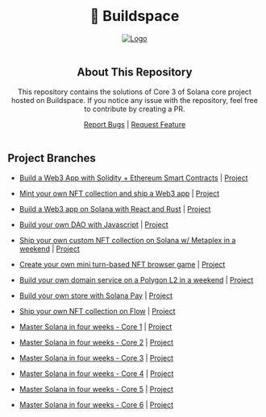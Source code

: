 <!-- PROJECT LOGO -->
<br />
<div>
  <div align="center">
    <h1 style="font-weight: bold">🦄 Buildspace</h1>
    <a href="https://github.com/helloitsm3/buildspace-solutions">
        <img src="./assets/logo.png" alt="Logo">
    </a>
    <br />
    <br />
  </div>
  
</div>

<!-- ABOUT THIS REPOSITORY -->
<h2 align="center"> About This Repository </h2>

<div align="center">
<p align="center">This repository contains the solutions of Core 3 of Solana core project hosted on Buildspace. If you notice any issue with the repository, feel free to contribute by creating a PR.</p>

  <div>
    <a href="https://github.com/helloitsm3/buildspace-solutions/issues">Report Bugs</a>
    |
    <a href="https://github.com/helloitsm3/buildspace-solutions/issues">Request Feature</a>
  </div>
</div>

<br />

## Project Branches

-   [Build a Web3 App with Solidity + Ethereum Smart Contracts](https://github.com/helloitsm3/buildspace-solutions/tree/create-your-first-smart-contract) | [Project](https://buildspace.so/p/build-solidity-web3-app)

-   [Mint your own NFT collection and ship a Web3 app](https://github.com/helloitsm3/buildspace-solutions/tree/mint-your-own-nft) | [Project](https://buildspace.so/p/mint-nft-collection)

-   [Build a Web3 app on Solana with React and Rust](https://github.com/helloitsm3/buildspace-solutions/tree/solana-web-app) | [Project](https://buildspace.so/p/build-solana-web3-app)

-   [Build your own DAO with Javascript](https://github.com/helloitsm3/buildspace-solutions/tree/build-your-own-dao) | [Project](https://buildspace.so/p/build-dao-with-javascript)

-   [Ship your own custom NFT collection on Solana w/ Metaplex in a weekend](https://github.com/helloitsm3/buildspace-solutions/tree/solana-metaplex) | [Project](https://buildspace.so/p/ship-solana-nft-collection)

-   [Create your own mini turn-based NFT browser game](https://github.com/helloitsm3/buildspace-solutions/tree/create-turn-based-nft-game) | [Project](https://buildspace.so/p/create-turn-based-nft-game)

-   [Build your own domain service on a Polygon L2 in a weekend](https://github.com/helloitsm3/buildspace-solutions/tree/build-polygon-ens) | [Project](https://buildspace.so/p/build-polygon-ens)

-   [Build your own store with Solana Pay](https://github.com/helloitsm3/buildspace-solutions/tree/solana-pay-solution) | [Project](https://buildspace.so/p/build-solana-pay-store)

-   [Ship your own NFT collection on Flow](https://github.com/helloitsm3/buildspace-solutions/tree/nfts-on-flow) | [Project](https://buildspace.so/p/nfts-on-flow)

-   [Master Solana in four weeks - Core 1](https://github.com/helloitsm3/buildspace-solutions/tree/solana-core/core1) | [Project](https://buildspace.so/p/solana-core)

-   [Master Solana in four weeks - Core 2](https://github.com/helloitsm3/buildspace-solutions/tree/solana-core/core2) | [Project](https://buildspace.so/p/solana-core)

-   [Master Solana in four weeks - Core 3](https://github.com/helloitsm3/buildspace-solutions/tree/solana-core/core3) | [Project](https://buildspace.so/p/solana-core)

-   [Master Solana in four weeks - Core 4](https://github.com/helloitsm3/buildspace-solutions/tree/solana-core/core4) | [Project](https://buildspace.so/p/solana-core)

-   [Master Solana in four weeks - Core 5](https://github.com/helloitsm3/buildspace-solutions/tree/solana-core/core5) | [Project](https://buildspace.so/p/solana-core)

-   [Master Solana in four weeks - Core 6](https://github.com/helloitsm3/buildspace-solutions/tree/solana-core/core6) | [Project](https://buildspace.so/p/solana-core)
